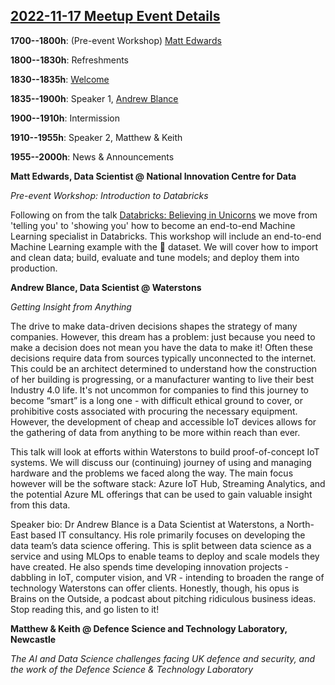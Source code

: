 ## [2022-11-17 Meetup Event Details](https://www.meetup.com/newcastle-upon-tyne-data-science-meetup/events/287261168/)

**1700--1800h**: (Pre-event Workshop) [Matt Edwards](https://www.linkedin.com/in/matthew-edwards-930573193/)

**1800--1830h**: Refreshments

**1830--1835h**: [Welcome](./2022-11-17-welcome.pdf)

**1835--1900h**: Speaker 1, [Andrew Blance](https://www.linkedin.com/in/andrew-blance/)

**1900--1910h**: Intermission

**1910--1955h**: Speaker 2, Matthew & Keith

**1955--2000h**: News & Announcements

**Matt Edwards, Data Scientist @ National Innovation Centre for Data**

_Pre-event Workshop: Introduction to Databricks_

Following on from the talk [Databricks: Believing in Unicorns](https://www.meetup.com/newcastle-upon-tyne-data-science-meetup/events/287120959/) we move from 'telling you' to 'showing you' how to become an end-to-end Machine Learning specialist in Databricks. This workshop will include an end-to-end Machine Learning example with the 🍷 dataset. We will cover how to import and clean data; build, evaluate and tune models; and deploy them into production.

**Andrew Blance, Data Scientist @ Waterstons**

_Getting Insight from Anything_

The drive to make data-driven decisions shapes the strategy of many companies. However, this dream has a problem: just because you need to make a decision does not mean you have the data to make it! Often these decisions require data from sources typically unconnected to the internet. This could be an architect determined to understand how the construction of her building is progressing, or a manufacturer wanting to live their best Industry 4.0 life. It's not uncommon for companies to find this journey to become “smart” is a long one - with difficult ethical ground to cover, or prohibitive costs associated with procuring the necessary equipment. However, the development of cheap and accessible IoT devices allows for the gathering of data from anything to be more within reach than ever.

This talk will look at efforts within Waterstons to build proof-of-concept IoT systems. We will discuss our (continuing) journey of using and managing hardware and the problems we faced along the way. The main focus however will be the software stack: Azure IoT Hub, Streaming Analytics, and the potential Azure ML offerings that can be used to gain valuable insight from this data.

Speaker bio: Dr Andrew Blance is a Data Scientist at Waterstons, a North-East based IT consultancy. His role primarily focuses on developing the data team’s data science offering. This is split between data science as a service and using MLOps to enable teams to deploy and scale models they have created. He also spends time developing innovation projects - dabbling in IoT, computer vision, and VR - intending to broaden the range of technology Waterstons can offer clients. Honestly, though, his opus is Brains on the Outside, a podcast about pitching ridiculous business ideas. Stop reading this, and go listen to it!

**Matthew & Keith @ Defence Science and Technology Laboratory, Newcastle**

_The AI and Data Science challenges facing UK defence and security, and the work of the Defence Science & Technology Laboratory_
